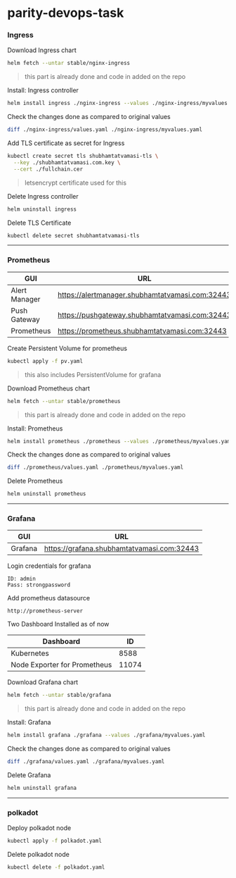 # parity-devops-task

### Ingress

Download Ingress chart
```bash
helm fetch --untar stable/nginx-ingress
```
> this part is already done and code in added on the repo

Install: Ingress controller
```bash
helm install ingress ./nginx-ingress --values ./nginx-ingress/myvalues.yaml
```

Check the changes done as compared to original values
```bash
diff ./nginx-ingress/values.yaml ./nginx-ingress/myvalues.yaml
```

Add TLS certificate as secret for Ingress
```bash
kubectl create secret tls shubhamtatvamasi-tls \
  --key ./shubhamtatvamasi.com.key \
  --cert ./fullchain.cer
```
> letsencrypt certificate used for this

Delete Ingress controller
```bash
helm uninstall ingress
```

Delete TLS Certificate
```bash
kubectl delete secret shubhamtatvamasi-tls
```
---

### Prometheus

GUI | URL
--- | --- 
Alert Manager | https://alertmanager.shubhamtatvamasi.com:32443
Push Gateway | https://pushgateway.shubhamtatvamasi.com:32443
Prometheus | https://prometheus.shubhamtatvamasi.com:32443

Create Persistent Volume for prometheus
```bash
kubectl apply -f pv.yaml
```
> this also includes PersistentVolume for grafana

Download Prometheus chart
```bash
helm fetch --untar stable/prometheus
```
> this part is already done and code in added on the repo

Install: Prometheus
```bash
helm install prometheus ./prometheus --values ./prometheus/myvalues.yaml
```

Check the changes done as compared to original values
```bash
diff ./prometheus/values.yaml ./prometheus/myvalues.yaml
```

Delete Prometheus 
```bash
helm uninstall prometheus
```
---

### Grafana

GUI | URL
--- | --- 
Grafana | https://grafana.shubhamtatvamasi.com:32443

Login credentials for grafana
```
ID: admin
Pass: strongpassword
```

Add prometheus datasource
```
http://prometheus-server
```

Two Dashboard Installed as of now

Dashboard | ID
--- | --- 
Kubernetes | 8588
Node Exporter for Prometheus | 11074

Download Grafana chart
```bash
helm fetch --untar stable/grafana
```
> this part is already done and code in added on the repo

Install: Grafana
```bash
helm install grafana ./grafana --values ./grafana/myvalues.yaml
```

Check the changes done as compared to original values
```bash
diff ./grafana/values.yaml ./grafana/myvalues.yaml
```

Delete Grafana 
```bash
helm uninstall grafana
```
---

### polkadot

Deploy polkadot node
```bash
kubectl apply -f polkadot.yaml
```

Delete polkadot node
```bash
kubectl delete -f polkadot.yaml
```
